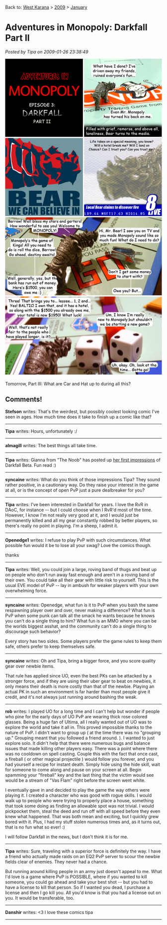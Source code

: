 Back to: [West Karana](/posts/westkarana.md) > [2009](/posts/2009/westkarana.md) > [January](./westkarana.md)
# Adventures in Monopoly: Darkfall Part II

*Posted by Tipa on 2009-01-26 23:38:49*

![](../../../uploads/2009/01/beargoespublic.jpg "beargoespublic")

Tomorrow, Part III: What are Car and Hat up to during all this?

## Comments!

**Stefson** writes: That's the weirdest, but possibly coolest looking comic I've seen in ages. How much time does it take to finish up a comic like that?

---

**Tipa** writes: Hours, unfortunately :/

---

**almagill** writes: The best things all take time.

---

**Tipa** writes: Gianna from "The Noob" has posted up [her first impressions](http://beta.thenoobcomic.com/df_preview/intro.html) of Darkfall Beta. Fun read :)

---

**syncaine** writes: What do you think of those impressions Tipa? They sound rather positive, in a cautionary way. Do they raise your interest in the game at all, or is the concept of open PvP just a pure dealbreaker for you?

---

**Tipa** writes: I've been interested in Darkfall for years. I love the RvR in DAoC, for instance -- but I could choose when I RvR'd most of the time. However, I know I'm not really very good at it, and I would just be permanently killed and all my gear constantly robbed by better players, so there's really no point in playing. I'm a sheep, I admit it.

---

**Openedge1** writes: I refuse to play PvP with such circumstances. What possible fun would it be to lose all your swag? 
Love the comics though.

thanks

---

**Tipa** writes: Well, you could join a large, roving band of thugs and beat up on people who don't run away fast enough and aren't in a roving band of their own. You could take all their gear with little risk to yourself. This is the usual EVE model of PvP -- lay in ambush for weaker players with your own overwhelming force.

---

**syncaine** writes: Openedge, what fun is it to PvP when you bash the same respawning player over and over, never making a difference? What fun is PvP when some punk can talk all the smack he wants because he knows you can't do a single thing to him? What fun is an MMO where you can be the worlds biggest asshat, and the community can't do a single thing to discourage such behavior?

Every story has two sides. Some players prefer the game rules to keep them safe, others prefer to keep themselves safe.

---

**syncaine** writes: Oh and Tipa, bring a bigger force, and you score quality gear over newbie items. 

That rule has applied since UO, even the best PKs can be attacked by a stronger force, and if they are using their uber gear to beat on newbies, it only means their death is more costly than that of the newbie. Playing an actual PK in such an environment is far harder than most people give it credit, and it's not always just running around bashing the weak.

---

**rob** writes: I played UO for a long time and I can't help but wonder if people who pine for the early days of UO PvP are wearing thick rose colored glasses. Being a huge fan of Ultima, all I really wanted out of UO was to explore the world and take it all in. This proved impossible thanks to the nature of PvP. I didn't want to group up ( at the time there was no "grouping up." Grouping meant that you followed a friend around. ). I wanted to just explore solo. It didn't help that there were numerous bugs and balance issues that made killing other players easy. There was a point where there was no cooldown on spell casting. Couple this with the fact that once cast, a fireball ( or other magical projectile ) would follow you forever, and you had yourself a recipe for instant death. Simply hide using the hide skill, wait for someone to come along and pause on your screen at all. Begin spamming your "fireball" key and the last thing that the victim would see would be a stream of "Vas Flam" right before the screen went white.

I eventually gave in and decided to play the game the way others were playing it. I created a character who was good with rogue skills. I would walk up to people who were trying to properly place a house, something that took some doing as finding an allowable spot was not trivial. I would pickpocket them, steal the deed and run off with all speed before they even knew what happened. That was both mean and exciting, but I quickly grew bored with it. Plus, I had my stuff stolen numerous times and, as it turns out, that is no fun what so ever! :)

I will follow Darkfall in the news, but I don't think it is for me.

---

**Tipa** writes: Sure, traveling with a superior force is definitely the way. I have a friend who actually made raids on an EQ2 PvP server to scour the newbie fields clear of enemies. They never had a chance.

But running around killing people in an army just doesn't appeal to me. What I'd love is a game where PvP is POSSIBLE, where if you wanted to kill someone, you could go ahead and take your best shot -- but you had to have a license to kill that person. So if I wanted you dead, I purchase a license and then I go kill you. All you'd know is that you had a license out on you. It would be transferable, too.

---

**Danshir** writes: <3 I love these comics tipa

---

